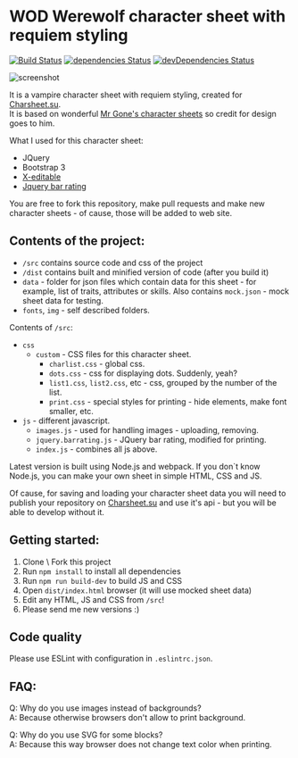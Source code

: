 # WOD Werewolf character sheet with requiem styling

[![Build Status](https://travis-ci.org/jehy/wod-vampire-requiem-charsheet.svg?branch=master)](https://travis-ci.org/jehy/wod-vampire-requiem-charsheet)
[![dependencies Status](https://david-dm.org/jehy/wod-vampire-requiem-charsheet/status.svg)](https://david-dm.org/jehy/wod-vampire-requiem-charsheet)
[![devDependencies Status](https://david-dm.org/jehy/wod-vampire-requiem-charsheet/dev-status.svg)](https://david-dm.org/jehy/wod-vampire-requiem-charsheet?type=dev)

![screenshot](screenshot.png)

It is a vampire character sheet with requiem styling, created for [Charsheet.su](http://charsheet.su).   
It is based on wonderful [Mr Gone's character sheets](http://mrgone.rocksolidshells.com/) 
 so credit for design goes to him.
 
What I used for this character sheet:

- JQuery   
- Bootstrap 3   
- [X-editable](https://vitalets.github.io/x-editable/)   
- [Jquery bar rating](http://antenna.io/demo/jquery-bar-rating/examples/)

You are free to fork this repository, make pull requests and make new character sheets - of cause, those will be added to web site.


## Contents of the project:
* `/src` contains source code and css of the project
* `/dist` contains built and minified version of code (after you build it)
* `data` - folder for json files which contain data for this sheet -
 for example, list of traits, attributes or skills.
 Also contains `mock.json` - mock sheet data for testing.
* `fonts`, `img` - self described folders.


Contents of `/src`:
* `css`
  * `custom` - CSS files for this character sheet.
    * `charlist.css` - global css.
    * `dots.css` - css for displaying dots. Suddenly, yeah?
    * `list1.css`, `list2.css`, etc - css, grouped by the number of the list.
    * `print.css` - special styles for printing - hide elements, make font smaller, etc.
* `js` - different javascript.
  * `images.js` - used for handling images - uploading, removing.
  * `jquery.barrating.js` - JQuery bar rating, modified for printing.
  * `index.js` - combines all js above.

Latest version is built using Node.js and webpack. If you don`t know
Node.js, you can make your own sheet in simple HTML, CSS and JS.

Of cause, for saving and loading your character sheet data you will need
 to publish your repository on [Charsheet.su](http://charsheet.su)
and use it's api - but you will be able to develop without it.

## Getting started:

1. Clone \ Fork this project
2. Run `npm install` to install all dependencies
3. Run `npm run build-dev` to build JS and CSS
4. Open `dist/index.html` browser (it will use mocked sheet data)
5. Edit any HTML, JS and CSS from `/src`!
6. Please send me new versions :)

## Code quality

Please use ESLint with configuration in `.eslintrc.json`.

## FAQ:    

Q: Why do you use images instead of backgrounds?   
A: Because otherwise browsers don't allow to print background.   

Q: Why do you use SVG for some blocks?   
A: Because this way browser does not change text color when printing.
